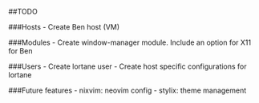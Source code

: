 ##TODO

###Hosts
    - Create Ben host (VM)

###Modules
    - Create window-manager module. Include an option for X11 for Ben

###Users
    - Create lortane user
    - Create host specific configurations for lortane

###Future features
    - nixvim: neovim config
    - stylix: theme management
